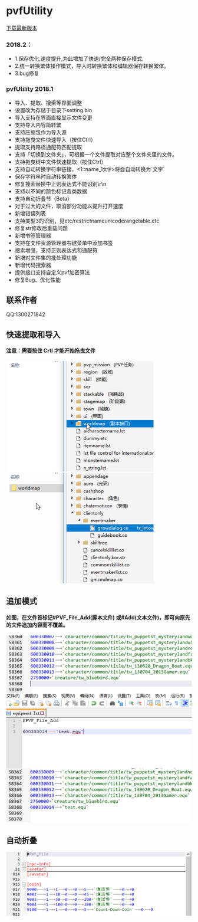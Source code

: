 # pvfUtility
[下载最新版本](https://pan.baidu.com/s/1H3S5uTtzMkcUEkyRBOwUOg)

### 2018.2：
- 1.保存优化,速度提升,为此增加了快速/完全两种保存模式.
- 2.统一转换繁体操作模式，导入时转换繁体和编辑器保存转换繁体。
- 3.bug修复

### pvfUtility 2018.1

- 导入、提取、搜索等界面调整
- 设置改为存储于目录下setting.bin
- 导入支持在界面直接显示文件变更
- 支持导入内容简转繁
- 支持压缩包作为导入源
- 支持拖曳文件快速导入（按住Ctrl）
- 提取支持路径通配符匹配提取
- 支持「切换到文件夹」，可根据一个文件提取对应整个文件夹里的文件。
- 支持拖曳树中文件快速提取（按住Ctrl）
- 支持自动转换字符串链接，<1::name_1`文字`>将会自动转换为\`文字`
- 保存字符串时自动转换繁体
- 修复搜索替换中正则表达式不能识别\r\n
- 支持以不同的颜色标记各类数据
- 支持自动折叠节（Beta）
- 对于过大的文件，取消部分功能以提升打开速度
- 新增错误列表
- 支持类型3的识别，见etc/restrictnameunicoderangetable.etc
- 修复str修改后重载问题
- 新增书签管理器
- 支持在文件资源管理器右键菜单中添加书签
- 搜索增强，支持正则表达式和通配符
- 新增对文件集的批处理功能
- 新增代码搜索器
- 提供接口支持自定义pvf加密算法
- 修复Bug、优化性能

## 联系作者
QQ:1300271842

## 快速提取和导入
#### 注意：需要按住 Crtl 才能开始拖曳文件
![提取](/Extract.gif)
![导入](/Import.gif)

## 追加模式
#### 如图，在文件首标记#PVF_File_Add(脚本文件) 或#Add(文本文件)，即可向原先的文件追加内容而不覆盖。
![追加模式](/AddMode.png)

## 自动折叠
![自动折叠](/AutoFold.PNG)

